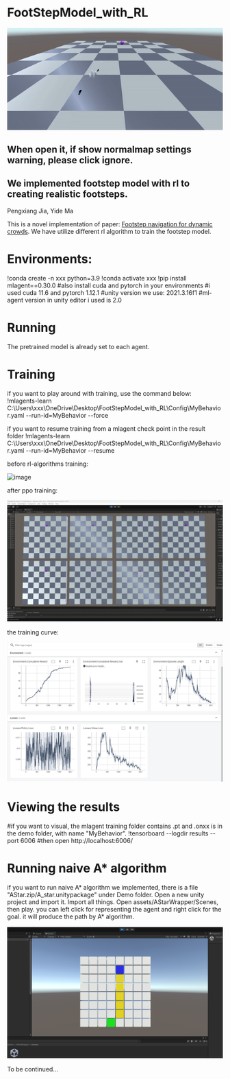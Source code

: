 # FootStepModel_with_RL

<p align="center">
  <img src="./Demo/demo1.gif" />
</p>

## When open it, if show normalmap settings warning, please click ignore.

## We implemented footstep model with rl to creating realistic footsteps.

Pengxiang Jia, Yide Ma

This is a novel implementation of paper: [Footstep navigation for dynamic crowds](https://people.cs.rutgers.edu/~mk1353/pdfs/footstep-navigation.pdf).
We have utilize different rl algorithm to train the footstep model.

# Environments: 
!conda create -n xxx python=3.9
!conda activate xxx
!pip install mlagent==0.30.0
#also install cuda and pytorch in your environments
#i used cuda 11.6 and pytorch 1.12.1
#unity version we use: 2021.3.16f1
#ml-agent version in unity editor i used is 2.0

# Running
The pretrained model is already set to each agent. 

# Training
if you want to play around with training, use the command below:
!mlagents-learn C:\Users\xxx\OneDrive\Desktop\FootStepModel_with_RL\Config\MyBehavior.yaml --run-id=MyBehavior --force

if you want to resume training from a mlagent check point in the result folder
!mlagents-learn C:\Users\xxx\OneDrive\Desktop\FootStepModel_with_RL\Config\MyBehavior.yaml --run-id=MyBehavior --resume


before rl-algorithms training:

![image](./Demo/old.gif)

after ppo training:

![image](./Demo/demo2.gif)


the training curve:

![image](./Demo/loss.png)

# Viewing the results
#if you want to visual, the mlagent training folder contains .pt and .onxx is in the demo folder, with name "MyBehavior".
!tensorboard --logdir results --port 6006
#then open http://localhost:6006/

# Running naive A* algorithm
if you want to run naive A* algorithm we implemented,  there is a file "AStar.zip/A_star.unitypackage" under Demo folder. Open a new unity project and import it. Import all things. Open assets/AStarWrapper/Scenes, then play. you can left click for representing the agent and right click for the goal. it will produce the path by A* algorithm. 

![image](./Demo/A_star.png)

To be continued...



